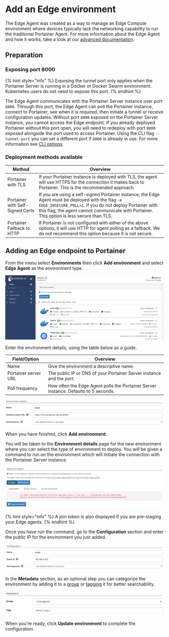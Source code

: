 # Add an Edge environment

The Edge Agent was created as a way to manage an Edge Compute environment where devices typically lack the networking capability to run the traditional Portainer Agent. For more information about the Edge Agent and how it works, take a look at our [advanced documentation](../../../advanced/edge-agent.md).

## Preparation

### Exposing port 8000

{% hint style="info" %}
Exposing the tunnel port only applies when the Portainer Server is running in a Docker or Docker Swarm environment. Kubernetes users do not need to expose this port.
{% endhint %}

The Edge Agent communicates with the Portainer Server instance over port `8000`. Through this port, the Edge Agent can poll the Portainer instance, connect to Portainer, see when it is required, then initiate a tunnel or receive configuration updates. Without port `8000` exposed on the Portainer Server instance, you cannot access the Edge endpoint. If you already deployed Portainer without this port open, you will need to redeploy with port `8000` exposed alongside the port used to access Portainer. Using the CLI flag `--tunnel-port` you can set a different port if `8000` is already in use. For more information see [CLI options](../../../advanced/cli.md).

### Deployment methods available

| Method                           | Overview                                                                                                                                                                                                                                                     |
| -------------------------------- | ------------------------------------------------------------------------------------------------------------------------------------------------------------------------------------------------------------------------------------------------------------ |
| Portainer with TLS               | If your Portainer instance is deployed with TLS, the agent will use HTTPS for the connection it makes back to Portainer. This is the recommended approach.                                                                                                   |
| Portainer with Self-Signed Certs | If you are using a self-signed Portainer instance, the Edge Agent must be deployed with the flag `-e EDGE_INSECURE_POLL=1`. If you do not deploy Portainer with this flag, the agent cannot communicate with Portainer. This option is less secure than TLS. |
| Portainer Fallback to HTTP       | If Portainer is not configured with either of the above options, it will use HTTP for agent polling as a fallback. We do not recommend this option because it is not secure.                                                                                 |

## Adding an Edge endpoint to Portainer

From the menu select **Environments** then click **Add environment** and select **Edge Agent** as the environment type.

![](../../../.gitbook/assets/2.9-environments-add-edge-1.gif)

Enter the environment details, using the table below as a guide.

| Field/Option         | Overview                                                                             |
| -------------------- | ------------------------------------------------------------------------------------ |
| Name                 | Give the environment a descriptive name.                                             |
| Portainer server URL | The public IP or DNS of your Portainer Server instance and the port.                 |
| Poll frequency       | How often the Edge Agent polls the Portainer Server instance. Defaults to 5 seconds. |

![](../../../.gitbook/assets/endpoints-add-edge-2.png)

When you have finished, click **Add environment**.

You will be taken to the **Environment details** page for the new environment where you can select the type of environment to deploy. You will be given a command to run on the environment which will initiate the connection with the Portainer Server instance.

![](../../../.gitbook/assets/endpoints-add-edge-3.png)

{% hint style="info" %}
A join token is also displayed if you are pre-staging your Edge agents.
{% endhint %}

Once you have run the command, go to the **Configuration** section and enter the public IP for the environment you just added.

![](../../../.gitbook/assets/endpoints-add-edge-4.png)

In the **Metadata** section, as an optional step you can categorize the environment by adding it to a [group](../groups.md) or [tagging](../tags.md) it for better searchability.

![](../../../.gitbook/assets/install-agent-swarm-linux-4.png)

When you're ready, click **Update environment** to complete the configuration.
